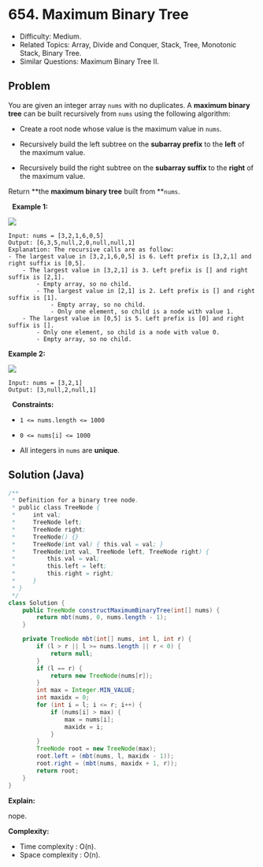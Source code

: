 # 654. Maximum Binary Tree

- Difficulty: Medium.
- Related Topics: Array, Divide and Conquer, Stack, Tree, Monotonic Stack, Binary Tree.
- Similar Questions: Maximum Binary Tree II.

## Problem

You are given an integer array ```nums``` with no duplicates. A **maximum binary tree** can be built recursively from ```nums``` using the following algorithm:


	
- Create a root node whose value is the maximum value in ```nums```.
	
- Recursively build the left subtree on the **subarray prefix** to the **left** of the maximum value.
	
- Recursively build the right subtree on the **subarray suffix** to the **right** of the maximum value.


Return **the **maximum binary tree** built from **```nums```.

 
**Example 1:**

![](https://assets.leetcode.com/uploads/2020/12/24/tree1.jpg)

```
Input: nums = [3,2,1,6,0,5]
Output: [6,3,5,null,2,0,null,null,1]
Explanation: The recursive calls are as follow:
- The largest value in [3,2,1,6,0,5] is 6. Left prefix is [3,2,1] and right suffix is [0,5].
    - The largest value in [3,2,1] is 3. Left prefix is [] and right suffix is [2,1].
        - Empty array, so no child.
        - The largest value in [2,1] is 2. Left prefix is [] and right suffix is [1].
            - Empty array, so no child.
            - Only one element, so child is a node with value 1.
    - The largest value in [0,5] is 5. Left prefix is [0] and right suffix is [].
        - Only one element, so child is a node with value 0.
        - Empty array, so no child.
```

**Example 2:**

![](https://assets.leetcode.com/uploads/2020/12/24/tree2.jpg)

```
Input: nums = [3,2,1]
Output: [3,null,2,null,1]
```

 
**Constraints:**


	
- ```1 <= nums.length <= 1000```
	
- ```0 <= nums[i] <= 1000```
	
- All integers in ```nums``` are **unique**.



## Solution (Java)

```java
/**
 * Definition for a binary tree node.
 * public class TreeNode {
 *     int val;
 *     TreeNode left;
 *     TreeNode right;
 *     TreeNode() {}
 *     TreeNode(int val) { this.val = val; }
 *     TreeNode(int val, TreeNode left, TreeNode right) {
 *         this.val = val;
 *         this.left = left;
 *         this.right = right;
 *     }
 * }
 */
class Solution {
    public TreeNode constructMaximumBinaryTree(int[] nums) {
        return mbt(nums, 0, nums.length - 1);
    }

    private TreeNode mbt(int[] nums, int l, int r) {
        if (l > r || l >= nums.length || r < 0) {
            return null;
        }
        if (l == r) {
            return new TreeNode(nums[r]);
        }
        int max = Integer.MIN_VALUE;
        int maxidx = 0;
        for (int i = l; i <= r; i++) {
            if (nums[i] > max) {
                max = nums[i];
                maxidx = i;
            }
        }
        TreeNode root = new TreeNode(max);
        root.left = (mbt(nums, l, maxidx - 1));
        root.right = (mbt(nums, maxidx + 1, r));
        return root;
    }
}
```

**Explain:**

nope.

**Complexity:**

* Time complexity : O(n).
* Space complexity : O(n).
